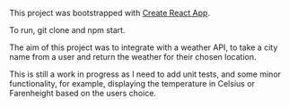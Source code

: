 This project was bootstrapped with [Create React App](https://github.com/facebookincubator/create-react-app).

To run, git clone and npm start. 

The aim of this project was to integrate with a weather API, to take a city name from a user and return the weather for their chosen location. 

This is still a work in progress as I need to add unit tests, and some minor functionality, for example, displaying the temperature in Celsius or Farenheight based on the users choice. 

